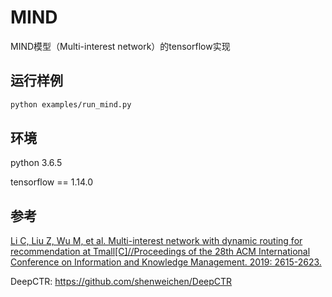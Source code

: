 # MIND

MIND模型（Multi-interest network）的tensorflow实现

## 运行样例
```bash
python examples/run_mind.py
```

## 环境
python 3.6.5

tensorflow == 1.14.0


## 参考
[Li C, Liu Z, Wu M, et al. Multi-interest network with dynamic routing for recommendation at Tmall[C]//Proceedings of the 28th ACM International Conference on Information and Knowledge Management. 2019: 2615-2623.](https://arxiv.org/pdf/1904.08030.pdf)

DeepCTR: https://github.com/shenweichen/DeepCTR